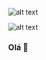 ![alt text](https://1.bp.blogspot.com/-YNQ3AWA44wU/X6BAeApzFWI/AAAAAAAAAxs/O1_DDapTZ9YZPGxvyZLNuLSwzbWm_zl4ACLcBGAsYHQ/s700/CapaGithubteste1.png)  
  
![alt text](https://1.bp.blogspot.com/-iwCLdifGcTg/X6BE7gL_vqI/AAAAAAAAAx4/rRcWRQnxyvQESCrxirE2L3H7lzmGTHp-wCLcBGAsYHQ/s181/hello%2Bworld.png)
### Olá 👋

<!--
**NadyCarboni/NadyCarboni** is a ✨ _special_ ✨ repository because its `README.md` (this file) appears on your GitHub profile.

Here are some ideas to get you started:

- 🔭 I’m currently working on ...
- 🌱 I’m currently learning ...
- 👯 I’m looking to collaborate on ...
- 🤔 I’m looking for help with ...
- 💬 Ask me about ...
- 📫 How to reach me: ...
- 😄 Pronouns: ...
- ⚡ Fun fact: ...
-->
